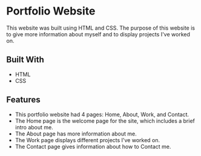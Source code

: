 # Portfolio Website

This website was built using HTML and CSS. The purpose of this website is to give more information about myself and to display projects I've worked on.

## Built With

- HTML
- CSS

## Features

- This portfolio website had 4 pages: Home, About, Work, and Contact.
- The Home page is the welcome page for the site, which includes a brief intro about me.
- The About page has more information about me.
- The Work page displays different projects I've worked on.
- The Contact page gives information about how to Contact me.
